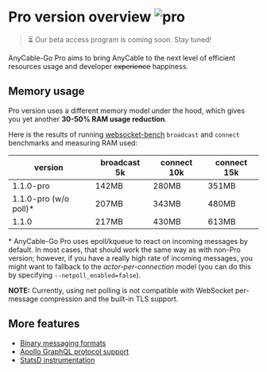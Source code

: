 # Pro version overview <img class='pro-badge' src='https://docs.anycable.io/assets/pro.svg' alt='pro' />

> ⏳ Our beta access program is coming soon. Stay tuned!

AnyCable-Go Pro aims to bring AnyCable to the next level of efficient resources usage and developer ~~experience~~ happiness.

## Memory usage

Pro version uses a different memory model under the hood, which gives you yet another **30-50% RAM usage reduction**.

Here is the results of running [websocket-bench][] `broadcast` and `connect` benchmarks and measuring RAM used:

version | broadcast 5k | connect 10k |  connect 15k
---|----|---|---
1.1.0-pro               |  142MB | 280MB | 351MB
1.1.0-pro (w/o poll)\*  |  207MB | 343MB | 480MB
1.1.0                   |  217MB | 430MB | 613MB

\* AnyCable-Go Pro uses epoll/kqueue to react on incoming messages by default.
In most cases, that should work the same way as with non-Pro version; however, if you have a really high rate of
incoming messages, you might want to fallback to the _actor-per-connection_ model (you can do this by specifying `--netpoll_enabled=false`).

**NOTE:** Currently, using net polling is not compatible with WebSocket per-message compression and the built-in TLS support.

## More features

- [Binary messaging formats](./binary_formats.md)
- [Apollo GraphQL protocol support](./apollo.md)
- [StatsD instrumentation](./instrumentation.md#statsd)

[websocket-bench]: https://github.com/anycable/websocket-bench
